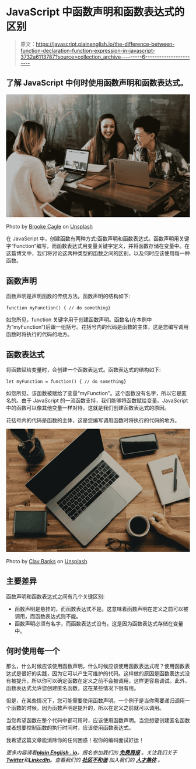 # JavaScript 中函数声明和函数表达式的区别

> 原文：<https://javascript.plainenglish.io/the-difference-between-function-declaration-function-expression-in-javascript-3732a6113787?source=collection_archive---------6----------------------->

## 了解 JavaScript 中何时使用函数声明和函数表达式。

![](img/09c9086da2fc1bf41ab7c0b952a77d13.png)

Photo by [Brooke Cagle](https://unsplash.com/@brookecagle?utm_source=medium&utm_medium=referral) on [Unsplash](https://unsplash.com?utm_source=medium&utm_medium=referral)

在 JavaScript 中，创建函数有两种方式:函数声明和函数表达式。函数声明用关键字“Function”编写，而函数表达式用变量关键字定义，并将函数存储在变量中。在这篇博文中，我们将讨论这两种类型的函数之间的区别，以及何时应该使用每一种函数。

## 函数声明

函数声明是声明函数的传统方法。函数声明的结构如下:

```
function myFunction() { // do something}
```

如您所见，function 关键字用于创建函数声明。函数名(在本例中为“myFunction”)后跟一组括号。花括号内的代码是函数的主体，这是您编写调用函数时将执行的代码的地方。

## 函数表达式

将函数赋给变量时，会创建一个函数表达式。函数表达式的结构如下:

```
let myFunction = function() { // do something}
```

如您所见，该函数被赋给了变量“myFunction”。这个函数没有名字，所以它是匿名的。由于 JavaScript 的一流函数支持，我们能够将函数赋给变量。JavaScript 中的函数可以像其他变量一样对待，这就是我们创建函数表达式的原因。

花括号内的代码是函数的主体，这是您编写调用函数时将执行的代码的地方。

![](img/f0a6a8b0fb14d78d57ba2dc656f36a47.png)

Photo by [Clay Banks](https://unsplash.com/@claybanks?utm_source=medium&utm_medium=referral) on [Unsplash](https://unsplash.com?utm_source=medium&utm_medium=referral)

## 主要差异

函数声明和函数表达式之间有几个关键区别:

*   函数声明是悬挂的，而函数表达式不是。这意味着函数声明在定义之前可以被调用，而函数表达式则不能。
*   函数声明必须有名字，而函数表达式没有。这是因为函数表达式存储在变量中。

## 何时使用每一个

那么，什么时候应该使用函数声明，什么时候应该使用函数表达式呢？使用函数表达式是很好的实践，因为它可以产生可维护的代码。这样做的原因是函数表达式没有被提升，所以你可以确定函数在定义之前不会被调用，这样更容易调试。此外，函数表达式允许您创建匿名函数，这在某些情况下很有用。

但是，在某些情况下，您可能需要使用函数声明。一个例子是当你需要递归调用一个函数的时候。因为函数声明是提升的，所以在定义之前就可以调用。

当您希望函数在整个代码中都可用时，应该使用函数声明。当您想要创建匿名函数或者想要控制函数的执行时间时，应该使用函数表达式。

我希望这篇文章能消除你的任何困惑！祝你的编码面试好运！

*更多内容请看*[***plain English . io***](https://plainenglish.io/)*。报名参加我们的* [***免费周报***](http://newsletter.plainenglish.io/) *。关注我们关于*[***Twitter***](https://twitter.com/inPlainEngHQ)**和*[***LinkedIn***](https://www.linkedin.com/company/inplainenglish/)*。查看我们的* [***社区不和谐***](https://discord.gg/GtDtUAvyhW) *加入我们的* [***人才集体***](https://inplainenglish.pallet.com/talent/welcome) *。**